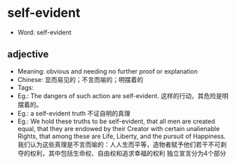# self-evident

- Word: self-evident

## adjective

- Meaning: obvious and needing no further proof or explanation
- Chinese: 显而易见的；不言而喻的；明摆着的
- Tags: 
- Eg.: The dangers of such action are self-evident. 这样的行动，其危险是明摆着的。
- Eg.: a self-evident truth 不证自明的真理
- Eg.: We hold these truths to be self-evident, that all men are created equal, that they are endowed by their Creator with certain unalienable Rights, that among these are Life, Liberty, and the pursuit of Happiness. 我们认为这些真理是不言而喻的：人人生而平等，造物者赋予他们若干不可剥夺的权利，其中包括生命权、自由权和追求幸福的权利 独立宣言分为4个部分

